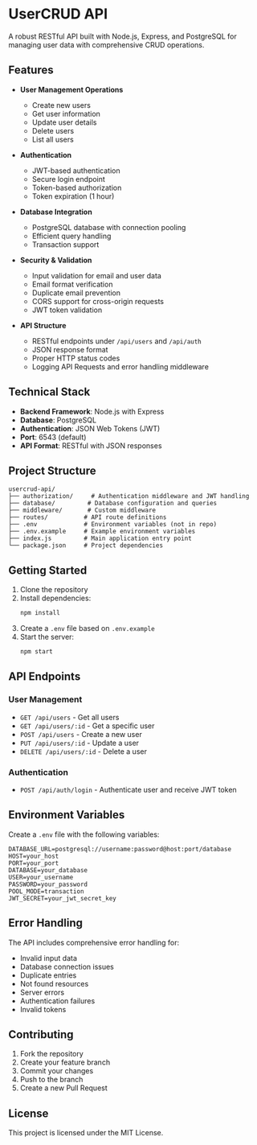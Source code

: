 # UserCRUD API

A robust RESTful API built with Node.js, Express, and PostgreSQL for managing user data with comprehensive CRUD operations.

## Features

- **User Management Operations**
  - Create new users
  - Get user information
  - Update user details
  - Delete users
  - List all users

- **Authentication**
  - JWT-based authentication
  - Secure login endpoint
  - Token-based authorization
  - Token expiration (1 hour)

- **Database Integration**
  - PostgreSQL database with connection pooling
  - Efficient query handling
  - Transaction support

- **Security & Validation**
  - Input validation for email and user data
  - Email format verification
  - Duplicate email prevention
  - CORS support for cross-origin requests
  - JWT token validation

- **API Structure**
  - RESTful endpoints under `/api/users` and `/api/auth`
  - JSON response format
  - Proper HTTP status codes
  - Logging API Requests and error handling middleware

## Technical Stack

- **Backend Framework**: Node.js with Express
- **Database**: PostgreSQL
- **Authentication**: JSON Web Tokens (JWT)
- **Port**: 6543 (default)
- **API Format**: RESTful with JSON responses

## Project Structure

```
usercrud-api/
├── authorization/     # Authentication middleware and JWT handling
├── database/         # Database configuration and queries
├── middleware/       # Custom middleware
├── routes/          # API route definitions
├── .env             # Environment variables (not in repo)
├── .env.example     # Example environment variables
├── index.js         # Main application entry point
└── package.json     # Project dependencies
```

## Getting Started

1. Clone the repository
2. Install dependencies:
   ```bash
   npm install
   ```
3. Create a `.env` file based on `.env.example`
4. Start the server:
   ```bash
   npm start
   ```

## API Endpoints

### User Management
- `GET /api/users` - Get all users
- `GET /api/users/:id` - Get a specific user
- `POST /api/users` - Create a new user
- `PUT /api/users/:id` - Update a user
- `DELETE /api/users/:id` - Delete a user

### Authentication
- `POST /api/auth/login` - Authenticate user and receive JWT token

## Environment Variables

Create a `.env` file with the following variables:
```
DATABASE_URL=postgresql://username:password@host:port/database
HOST=your_host
PORT=your_port
DATABASE=your_database
USER=your_username
PASSWORD=your_password
POOL_MODE=transaction
JWT_SECRET=your_jwt_secret_key
```

## Error Handling

The API includes comprehensive error handling for:
- Invalid input data
- Database connection issues
- Duplicate entries
- Not found resources
- Server errors
- Authentication failures
- Invalid tokens

## Contributing

1. Fork the repository
2. Create your feature branch
3. Commit your changes
4. Push to the branch
5. Create a new Pull Request

## License

This project is licensed under the MIT License.
